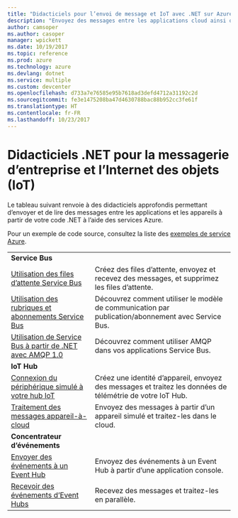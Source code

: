 ```yaml
---
title: "Didacticiels pour l’envoi de message et IoT avec .NET sur Azure | Microsoft Docs"
description: "Envoyez des messages entre les applications cloud ainsi qu’entre les appareils et le cloud à l’aide de .NET et des services Azure."
author: camsoper
ms.author: casoper
manager: wpickett
ms.date: 10/19/2017
ms.topic: reference
ms.prod: azure
ms.technology: azure
ms.devlang: dotnet
ms.service: multiple
ms.custom: devcenter
ms.openlocfilehash: d733a7e76585e95b7618ad3defd4712a31192c2d
ms.sourcegitcommit: fe3e1475208ba47d4630788bac88b952cc3fe61f
ms.translationtype: HT
ms.contentlocale: fr-FR
ms.lasthandoff: 10/23/2017
---
```

# <a name="net-tutorials-for-enterprise-messaging-and-internet-of-things-iot"></a>Didacticiels .NET pour la messagerie d’entreprise et l’Internet des objets (IoT)

Le tableau suivant renvoie à des didacticiels approfondis permettant d’envoyer et de lire des messages entre les applications et les appareils à partir de votre code .NET à l’aide des services Azure.

Pour un exemple de code source, consultez la liste des [exemples de service Azure](https://azure.microsoft.com/resources/samples/?platform=dotnet).


| | |
|---|---|
| **Service Bus** | |
| [Utilisation des files d’attente Service Bus][1] | Créez des files d’attente, envoyez et recevez des messages, et supprimez les files d’attente. | 
| [Utilisation des rubriques et abonnements Service Bus][2] | Découvrez comment utiliser le modèle de communication par publication/abonnement avec Service Bus.
| [Utilisation de Service Bus à partir de .NET avec AMQP 1.0][3] | Découvrez comment utiliser AMQP dans vos applications Service Bus.
|**IoT Hub**|
| [Connexion du périphérique simulé à votre hub IoT][4] | Créez une identité d’appareil, envoyez des messages et traitez les données de télémétrie de votre IoT Hub. |   
| [Traitement des messages appareil-à-cloud][5] | Envoyez des messages à partir d’un appareil simulé et traitez-les dans le cloud. |
|**Concentrateur d’événements**|
| [Envoyer des événements à un Event Hub][6] | Envoyez des événements à un Event Hub à partir d’une application console.
| [Recevoir des événements d’Event Hubs][7] | Recevez des messages et traitez-les en parallèle.


[1]: /azure/service-bus-messaging/service-bus-dotnet-get-started-with-queues
[2]: /azure/service-bus-messaging/service-bus-dotnet-how-to-use-topics-subscriptions
[3]: /azure/service-bus-messaging/service-bus-amqp-dotnet
[4]: /azure/iot-hub/iot-hub-csharp-csharp-getstarted
[5]: /azure/iot-hub/iot-hub-csharp-csharp-process-d2c
[6]: /azure/event-hubs/event-hubs-dotnet-standard-getstarted-send
[7]: /azure/event-hubs/event-hubs-dotnet-standard-getstarted-receive-eph


